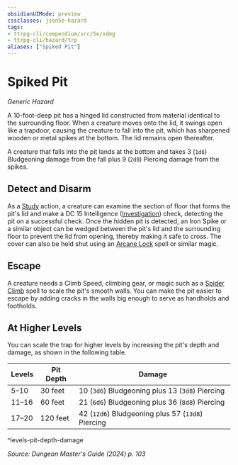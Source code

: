 ```yaml
---
obsidianUIMode: preview
cssclasses: json5e-hazard
tags:
- ttrpg-cli/compendium/src/5e/xdmg
- ttrpg-cli/hazard/trp
aliases: ["Spiked Pit"]
---
```

# Spiked Pit
*Generic Hazard*  

A 10-foot-deep pit has a hinged lid constructed from material identical to the surrounding floor. When a creature moves onto the lid, it swings open like a trapdoor, causing the creature to fall into the pit, which has sharpened wooden or metal spikes at the bottom. The lid remains open thereafter.

A creature that falls into the pit lands at the bottom and takes 3 (`1d6`) Bludgeoning damage from the fall plus 9 (`2d8`) Piercing damage from the spikes.

## Detect and Disarm

As a [Study](Misc%20Files/CLI/rules/actions.md#Study) action, a creature can examine the section of floor that forms the pit's lid and make a DC 15 Intelligence ([Investigation](Misc%20Files/CLI/rules/skills.md#Investigation)) check, detecting the pit on a successful check. Once the hidden pit is detected, an Iron Spike or a similar object can be wedged between the pit's lid and the surrounding floor to prevent the lid from opening, thereby making it safe to cross. The cover can also be held shut using an [Arcane Lock](Misc%20Files/CLI/compendium/spells/arcane-lock-xphb.md) spell or similar magic.

## Escape

A creature needs a Climb Speed, climbing gear, or magic such as a [Spider Climb](Misc%20Files/CLI/compendium/spells/spider-climb-xphb.md) spell to scale the pit's smooth walls. You can make the pit easier to escape by adding cracks in the walls big enough to serve as handholds and footholds.

## At Higher Levels

You can scale the trap for higher levels by increasing the pit's depth and damage, as shown in the following table.

| Levels | Pit Depth | Damage |
|--------|-----------|--------|
| 5–10 | 30 feet | 10 (`3d6`) Bludgeoning plus 13 (`3d8`) Piercing |
| 11–16 | 60 feet | 21 (`6d6`) Bludgeoning plus 36 (`8d8`) Piercing |
| 17–20 | 120 feet | 42 (`12d6`) Bludgeoning plus 57 (`13d8`) Piercing |
^levels-pit-depth-damage

*Source: Dungeon Master's Guide (2024) p. 103*